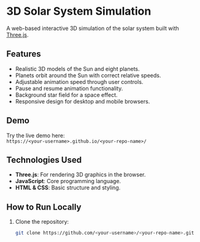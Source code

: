# 3D Solar System Simulation

A web-based interactive 3D simulation of the solar system built with [Three.js](https://threejs.org/).

## Features

- Realistic 3D models of the Sun and eight planets.
- Planets orbit around the Sun with correct relative speeds.
- Adjustable animation speed through user controls.
- Pause and resume animation functionality.
- Background star field for a space effect.
- Responsive design for desktop and mobile browsers.

## Demo

Try the live demo here:  
`https://<your-username>.github.io/<your-repo-name>/`

## Technologies Used

- **Three.js**: For rendering 3D graphics in the browser.
- **JavaScript**: Core programming language.
- **HTML & CSS**: Basic structure and styling.

## How to Run Locally

1. Clone the repository:

   ```bash
   git clone https://github.com/<your-username>/<your-repo-name>.git
